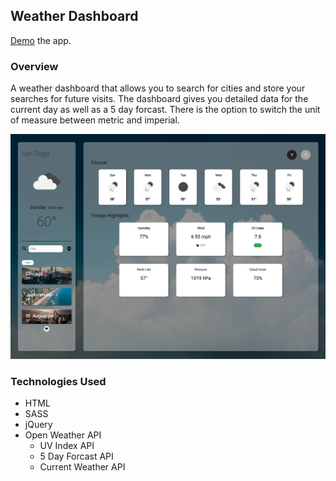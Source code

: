 
## Weather Dashboard
[Demo](https://tylorkolbeck.github.io/weather-dashboard/) the app.

### Overview

A weather dashboard that allows you to search for cities and store your searches for future visits. The dashboard gives you detailed data for the current day as well as a 5 day forcast. There is the option to switch the unit of measure between metric and imperial.

![App ScreenShot](assets/images/weather-dashboard-demo.png)

### Technologies Used

* HTML
* SASS
* jQuery
* Open Weather API
  * UV Index API
  * 5 Day Forcast API
  * Current Weather API
